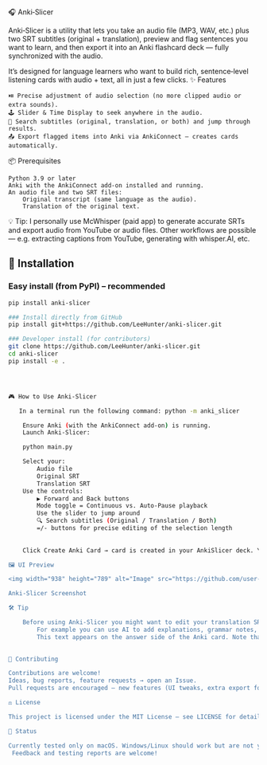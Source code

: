🎧 Anki‑Slicer

Anki‑Slicer is a utility that lets you take an audio file (MP3, WAV, etc.) plus two SRT subtitles (original + translation), preview and flag sentences you want to learn, and then export it into an Anki flashcard deck — fully synchronized with the audio.

It’s designed for language learners who want to build rich, sentence‑level listening cards with audio + text, all in just a few clicks.
✨ Features

    ⏯️ Precise adjustment of audio selection (no more clipped audio or extra sounds).
    🕹 Slider & Time Display to seek anywhere in the audio.
    🔎 Search subtitles (original, translation, or both) and jump through results.
    📤 Export flagged items into Anki via AnkiConnect — creates cards automatically.
   

📦 Prerequisites

    Python 3.9 or later
    Anki with the AnkiConnect add‑on installed and running.
    An audio file and two SRT files:
        Original transcript (same language as the audio).
        Translation of the original text.

💡 Tip: I personally use McWhisper (paid app) to generate accurate SRTs and export audio from YouTube or audio files. Other workflows are possible — e.g. extracting captions from YouTube, generating with whisper.AI, etc.


## 🚀 Installation

### Easy install (from PyPI) – **recommended**
```bash
pip install anki-slicer

### Install directly from GitHub
pip install git+https://github.com/LeeHunter/anki-slicer.git

### Developer install (for contributors)
git clone https://github.com/LeeHunter/anki-slicer.git
cd anki-slicer
pip install -e .




🎮 How to Use Anki‑Slicer

   In a terminal run the following command: python -m anki_slicer

    Ensure Anki (with the AnkiConnect add-on) is running.
    Launch Anki‑Slicer:

    python main.py

    Select your:
        Audio file
        Original SRT
        Translation SRT
    Use the controls:
        ▶ Forward and Back buttons
        Mode toggle = Continuous vs. Auto‑Pause playback
        Use the slider to jump around
        🔍 Search subtitles (Original / Translation / Both)
        =/- buttons for precise editing of the selection length
        
    
    Click Create Anki Card → card is created in your AnkiSlicer deck. You can specify the name of the Anki deck. If a deck with that name doesn't exist it will be created. 

🖼 UI Preview

<img width="938" height="789" alt="Image" src="https://github.com/user-attachments/assets/c13ba5cb-5a14-4a84-bafa-4e545934db9f" />

Anki-Slicer Screenshot

🛠 Tip

    Before using Anki-Slicer you might want to edit your translation SRT before loading:
        For example you can use AI to add explanations, grammar notes, transliterations etc. 
        This text appears on the answer side of the Anki card. Note that Anki uses HTML for formatting. 
    

🤝 Contributing

Contributions are welcome!
Ideas, bug reports, feature requests → open an Issue.
Pull requests are encouraged — new features (UI tweaks, extra export formats, etc.) are fair game.

⚖️ License

This project is licensed under the MIT License — see LICENSE for details.

🧪 Status

Currently tested only on macOS. Windows/Linux should work but are not yet validated.
 Feedback and testing reports are welcome!
